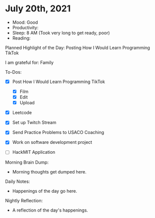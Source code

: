 # July 20th, 2021

- Mood: Good
- Productivity: 
- Sleep: 8 AM (Took very long to get ready, poor)
- Reading: 

Planned Highlight of the Day: Posting How I Would Learn Programming TikTok

I am grateful for: Family

To-Dos:
- [x] Post How I Would Learn Programming TikTok
	- [x] Film
	- [x] Edit
	- [x] Upload
- [x] Leetcode
- [x] Set up Twitch Stream
- [x] Send Practice Problems to USACO Coaching
- [x] Work on software development project
- [ ] HackMIT Application



Morning Brain Dump:
- Morning thoughts get dumped here.

Daily Notes:
- Happenings of the day go here.


Nightly Reflection: 
- A reflection of the day's happenings.





